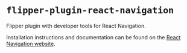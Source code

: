 # `flipper-plugin-react-navigation`

Flipper plugin with developer tools for React Navigation.

Installation instructions and documentation can be found on the [React Navigation website](https://reactnavigation.org/docs/6.x/devtools).
